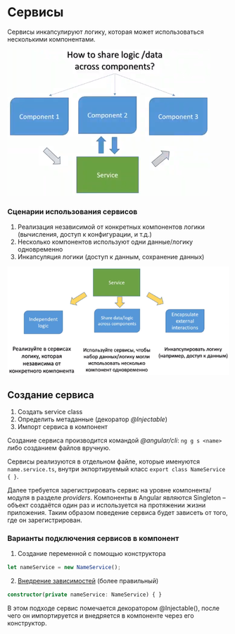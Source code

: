 # Сервисы

Сервисы инкапсулируют логику, которая может использоваться несколькими компонентами.

![распространение логики](https://github.com/SpaceHead1C/Angular6-for-Dummies/blob/master/docs/src/services-share-logic.png)

### Сценарии использования сервисов

1. Реализация независимой от конкретных компонентов логики (вычисления, доступ к конфигурации, и т.д.)
2. Несколько компонентов используют одни данные/логику одновременно
3. Инкапсуляция логики (доступ к данным, сохранение данных)

![сценарии использования сервисов](https://github.com/SpaceHead1C/Angular6-for-Dummies/blob/master/docs/src/services-scenarios.png)

## Создание сервиса

1. Создать service class
2. Определить метаданные (декоратор *@Injectable*)
3. Импорт сервиса в компонент

Создание сервиса производится командой *@angular/cli*: `ng g s <name>` либо созданием файлов вручную.

Сервисы реализуются в отдельном файле, которые именуются `name.service.ts`, внутри экпортируемый класс `export class NameService { }`.

Далее требуется зарегистрировать сервис на уровне компонента/модуля в разделе *providers*. Компоненты в Angular являются Singleton – объект создаётся один раз и используется на протяжении жизни приложения. Таким образом поведение сервиса будет зависеть от того, где он зарегистрирован.

### Варианты подключения сервисов в компонент

1. Создание переменной с помощью конструктора

```typescript
let nameService = new NameService();
```

2. [Внедрение зависимостей](https://github.com/SpaceHead1C/Angular6-for-Dummies/blob/master/docs/dependency-injection.md) (более правильный)

```typescript
constructor(private nameService: NameService) { }
```

В этом подходе сервис помечается декоратором @Injectable(), после чего он импортируется и внедряется в компоненте через его конструктор.